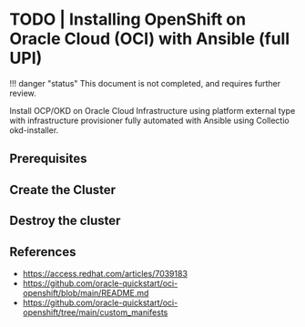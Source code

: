 # TODO | Installing OpenShift on Oracle Cloud (OCI) with Ansible (full UPI)

!!! danger "status"
    This document is not completed, and requires further review.

Install OCP/OKD on Oracle Cloud Infrastructure using platform external type with infrastructure provisioner fully automated with Ansible using Collectio okd-installer.

## Prerequisites

## Create the Cluster

## Destroy the cluster


## References

- https://access.redhat.com/articles/7039183
- https://github.com/oracle-quickstart/oci-openshift/blob/main/README.md
- https://github.com/oracle-quickstart/oci-openshift/tree/main/custom_manifests